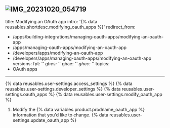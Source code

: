 ![IMG_20231020_054719](https://github.com/github/docs/assets/142044318/e821f0cc-d3f0-41ba-84e9-f85ac0b472bb)
---
title: Modifying an OAuth app
intro: '{% data reusables.shortdesc.modifying_oauth_apps %}'
redirect_from:
  - /apps/building-integrations/managing-oauth-apps/modifying-an-oauth-app
  - /apps/managing-oauth-apps/modifying-an-oauth-app
  - /developers/apps/modifying-an-oauth-app
  - /developers/apps/managing-oauth-apps/modifying-an-oauth-app
versions:
  fpt: '*'
  ghes: '*'
  ghae: '*'
  ghec: '*'
topics:
  - OAuth apps
---
{% data reusables.user-settings.access_settings %}
{% data reusables.user-settings.developer_settings %}
{% data reusables.user-settings.oauth_apps %}
{% data reusables.user-settings.modify_oauth_app %}
1. Modify the {% data variables.product.prodname_oauth_app %} information that you'd like to change.
{% data reusables.user-settings.update_oauth_app %}
